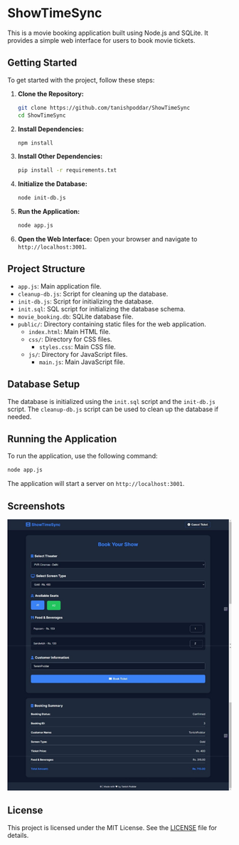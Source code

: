 # ShowTimeSync

This is a movie booking application built using Node.js and SQLite. It provides a simple web interface for users to book movie tickets.

## Getting Started
To get started with the project, follow these steps:

1. **Clone the Repository:**
   ```sh
   git clone https://github.com/tanishpoddar/ShowTimeSync
   cd ShowTimeSync
   ```

2. **Install Dependencies:**
   ```sh
   npm install
   ```

3. **Install Other Dependencies:**
   ```sh
   pip install -r requirements.txt
   ```

3. **Initialize the Database:**
   ```sh
   node init-db.js
   ```

4. **Run the Application:**
   ```sh
   node app.js
   ```

5. **Open the Web Interface:**
   Open your browser and navigate to `http://localhost:3001`.

## Project Structure
- `app.js`: Main application file.
- `cleanup-db.js`: Script for cleaning up the database.
- `init-db.js`: Script for initializing the database.
- `init.sql`: SQL script for initializing the database schema.
- `movie_booking.db`: SQLite database file.
- `public/`: Directory containing static files for the web application.
  - `index.html`: Main HTML file.
  - `css/`: Directory for CSS files.
    - `styles.css`: Main CSS file.
  - `js/`: Directory for JavaScript files.
    - `main.js`: Main JavaScript file.

## Database Setup
The database is initialized using the `init.sql` script and the `init-db.js` script. The `cleanup-db.js` script can be used to clean up the database if needed.

## Running the Application
To run the application, use the following command:
```sh
node app.js
```
The application will start a server on `http://localhost:3001`.

## Screenshots
![fullstack-app](image/showtimesync.jpg)

## License
This project is licensed under the MIT License. See the [LICENSE](LICENSE) file for details.
